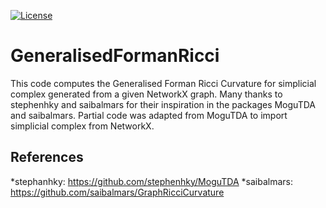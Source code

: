 [![License](https://img.shields.io/badge/License-Apache%202.0-blue.svg)](https://opensource.org/licenses/Apache-2.0)

# GeneralisedFormanRicci
This code computes the Generalised Forman Ricci Curvature for simplicial complex generated from a given NetworkX graph.
Many thanks to stephenhky and saibalmars for their inspiration in the packages MoguTDA and saibalmars. 
Partial code was adapted from MoguTDA to import simplicial complex from NetworkX.

## References
*stephanhky: https://github.com/stephenhky/MoguTDA
*saibalmars: https://github.com/saibalmars/GraphRicciCurvature
